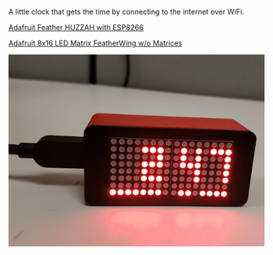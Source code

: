 A little clock that gets the time by connecting to the internet over WiFi.

[Adafruit Feather HUZZAH with ESP8266](https://www.adafruit.com/product/2821)

[Adafruit 8x16 LED Matrix FeatherWing w/o Matrices](https://www.adafruit.com/product/3090)

![Feather_Matrix_NTP_Clock](Feather_Matrix_NTP_Clock.jpg)
